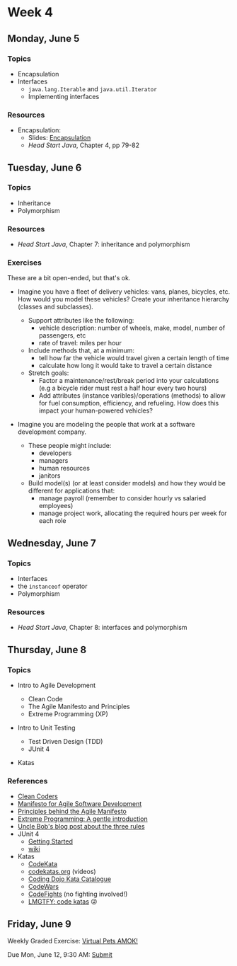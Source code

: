 # Week 4

## Monday, June 5

### Topics

- Encapsulation
- Interfaces
	- `java.lang.Iterable` and `java.util.Iterator`
	- Implementing interfaces

### Resources

- Encapsulation:
	- Slides: [Encapsulation](https://wecancodeit.github.io/java-slides/objects/encapsulation/)
	- *Head Start Java*, Chapter 4, pp 79-82

## Tuesday, June 6

### Topics

- Inheritance
- Polymorphism

### Resources

- *Head Start Java*, Chapter 7: inheritance and polymorphism 

### Exercises

These are a bit open-ended, but that's ok.

- Imagine you have a fleet of delivery vehicles: vans, planes, bicycles, etc. How would you model these vehicles? Create your inheritance hierarchy (classes and subclasses).
	- Support attributes like the following:
		- vehicle description: number of wheels, make, model, number of passengers, etc
		- rate of travel: miles per hour
	- Include methods that, at a minimum:
		- tell how far the vehicle would travel given a certain length of time
		- calculate how long it would take to travel a certain distance
	- Stretch goals:
		- Factor a maintenance/rest/break period into your calculations (e.g a bicycle rider must rest a half hour every two hours)
		- Add attributes (instance varibles)/operations (methods) to allow for fuel consumption, efficiency, and refueling. How does this impact your human-powered vehicles?

- Imagine you are modeling the people that work at a software development company.
	- These people might include:
		- developers
		- managers
		- human resources
		- janitors
	- Build model(s) (or at least consider models) and how they would be different for applications that:
		- manage payroll (remember to consider hourly vs salaried employees)
		- manage project work, allocating the required hours per week for each role

## Wednesday, June 7

### Topics

- Interfaces
- the `instanceof` operator
- Polymorphism

### Resources

- *Head Start Java*, Chapter 8: interfaces and polymorphism

## Thursday, June 8

### Topics

- Intro to Agile Development
	- Clean Code
	- The Agile Manifesto and Principles
	- Extreme Programming (XP)

- Intro to Unit Testing
	- Test Driven Design (TDD)
	- JUnit 4
- Katas


### References

- [Clean Coders](https://cleancoders.com)
- [Manifesto for Agile Software Development](http://agilemanifesto.org/)
- [Principles behind the Agile Manifesto](http://agilemanifesto.org/principles.html)
- [Extreme Programming: A gentle introduction](http://www.extremeprogramming.org/)
- [Uncle Bob's blog post about the three rules](http://butunclebob.com/ArticleS.UncleBob.TheThreeRulesOfTdd)
- JUnit 4
	- [Getting Started](https://github.com/junit-team/junit4/wiki/Getting-started)
	- [wiki](https://github.com/junit-team/junit4/wiki)
- Katas
	- [CodeKata](http://codekata.com/)
	- [codekatas.org](http://www.codekatas.org/) (videos)
	- [Coding Dojo Kata Catalogue](http://codingdojo.org/KataCatalogue/)
	- [CodeWars](https://www.codewars.com/)
	- [CodeFights](https://codefights.com/) (no fighting involved!)
	- [LMGTFY: code katas](http://lmgtfy.com/?q=code+katas) :stuck_out_tongue_winking_eye:
	
## Friday, June 9

Weekly Graded Exercise: [Virtual Pets AMOK!](../exercises/virtual-pets-amok)

Due Mon, June 12, 9:30 AM: [Submit](https://goo.gl/forms/fQGRHFImY0GV8vGu1)
